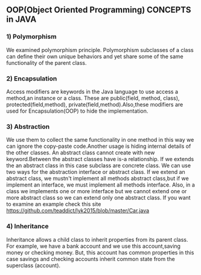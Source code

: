 ## OOP(Object Oriented Programming) CONCEPTS in JAVA ##
### 1) Polymorphism ###
We examined polymorphism principle. Polymorphism subclasses of a class can define their own unique behaviors and yet share some of the same functionality of the parent class.
### 2) Encapsulation ###
Access modifiers are keywords in the Java language to use access a method,an instance or a class. These are public(field, method, class), protected(field,method), private(field,method).Also,these modifiers are used for Encapsulation(OOP) to hide the implementation.
### 3) Abstraction ###
We use them to collect the same functionality in one method in this way we can ignore the copy-paste code.Another usage is hiding internal details of the other classes.
An abstract class cannot create with new keyword.Between the abstract classes have is-a relationship. If we extends the an abstract class in this case subclass are concrete class.
We can use two ways for the abstraction interface or abstract class. 
If we extend an abstract class, we mustn't implement all methods abstract class,but if we implement an interface, we must implement all methods interface. Also, in a class we implements one or more interface but we cannot extend one or more abstract class so we can extend only one abstract class. 
If you want to examine an example check this site https://github.com/teaddict/lyk2015/blob/master/Car.java
### 4) Inheritance ###
Inheritance allows a child class to inherit properties from its parent class. For example, we have a bank account and we use this account,saving money or checking money. But, this account has common properties in this case savings and checking accounts inherit common state from the superclass (account).

